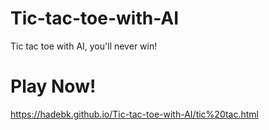# Tic-tac-toe-with-AI
Tic tac toe with AI, you'll never win!

# Play Now!
https://hadebk.github.io/Tic-tac-toe-with-AI/tic%20tac.html
